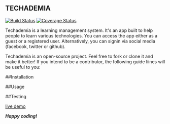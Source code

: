 ## TECHADEMIA

[![Build Status](https://travis-ci.org/andela-fokosun/Checkpoint4.svg)](https://travis-ci.org/andela-fokosun/Checkpoint4)
[![Coverage Status](https://coveralls.io/repos/andela-fokosun/Checkpoint4/badge.svg?branch=master&service=github)](https://coveralls.io/github/andela-fokosun/Checkpoint4?branch=master)

Techademia is a learning management system. It's an app built to help people to learn various technologies. You can access the app either as a guest or a registered user. Alternatively, you can signin via social media (facebook, twitter or github).

Techademia is an open-source project. Feel free to fork or clone it and make it better! If you intend to be a contributor, the following guide liines will be useful to you:

##Installation

##Usage

##Testing

[live demo](http://techademia.herokuapp.com/)

***Happy coding!***

